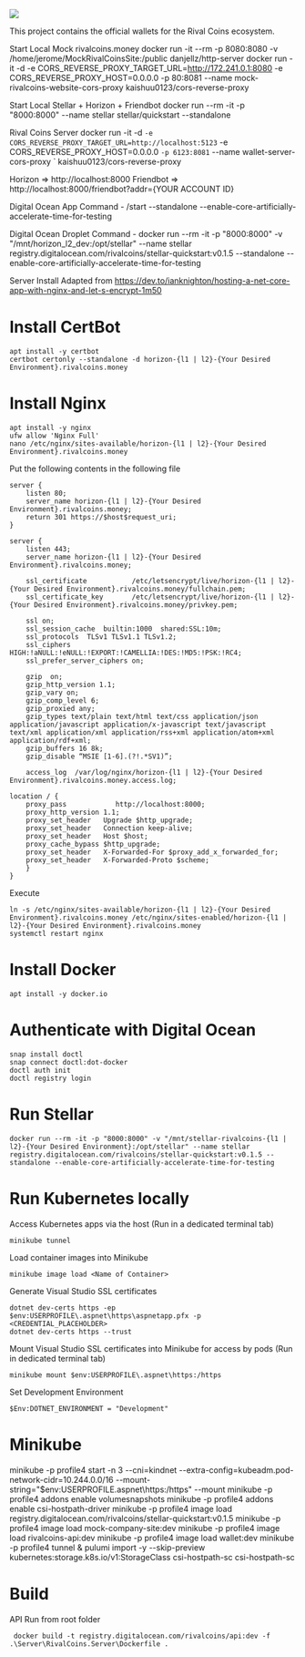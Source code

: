 [![](../../workflows/gh-pages/badge.svg)](../../actions)


This project contains the official wallets for the Rival Coins ecosystem.

Start Local Mock rivalcoins.money
docker run -it --rm -p 8080:8080 -v /home/jerome/MockRivalCoinsSite:/public danjellz/http-server
docker run -it -d -e CORS_REVERSE_PROXY_TARGET_URL=http://172.241.0.1:8080 -e CORS_REVERSE_PROXY_HOST=0.0.0.0 -p 80:8081 --name mock-rivalcoins-website-cors-proxy kaishuu0123/cors-reverse-proxy

Start Local Stellar + Horizon + Friendbot
docker run --rm -it -p "8000:8000" --name stellar stellar/quickstart --standalone

Rival Coins Server
docker run -it -d `
  -e CORS_REVERSE_PROXY_TARGET_URL=http://localhost:5123 `
  -e CORS_REVERSE_PROXY_HOST=0.0.0.0 `
  -p 6123:8081 `
  --name wallet-server-cors-proxy `
  kaishuu0123/cors-reverse-proxy


Horizon => http://localhost:8000
Friendbot => http://localhost:8000/friendbot?addr={YOUR ACCOUNT ID}

Digital Ocean App
Command - /start --standalone --enable-core-artificially-accelerate-time-for-testing

Digital Ocean Droplet
Command - docker run --rm -it -p "8000:8000" -v "/mnt/horizon_l2_dev:/opt/stellar" --name stellar registry.digitalocean.com/rivalcoins/stellar-quickstart:v0.1.5 --standalone --enable-core-artificially-accelerate-time-for-testing

Server Install
Adapted from https://dev.to/ianknighton/hosting-a-net-core-app-with-nginx-and-let-s-encrypt-1m50
# Install CertBot
```
apt install -y certbot
certbot certonly --standalone -d horizon-{l1 | l2}-{Your Desired Environment}.rivalcoins.money
```
# Install Nginx
```
apt install -y nginx
ufw allow 'Nginx Full'
nano /etc/nginx/sites-available/horizon-{l1 | l2}-{Your Desired Environment}.rivalcoins.money
```
Put the following contents in the following file
```
server { 
    listen 80;
    server_name horizon-{l1 | l2}-{Your Desired Environment}.rivalcoins.money;
    return 301 https://$host$request_uri;
}

server {
    listen 443;
    server_name horizon-{l1 | l2}-{Your Desired Environment}.rivalcoins.money;

    ssl_certificate           /etc/letsencrypt/live/horizon-{l1 | l2}-{Your Desired Environment}.rivalcoins.money/fullchain.pem;
    ssl_certificate_key       /etc/letsencrypt/live/horizon-{l1 | l2}-{Your Desired Environment}.rivalcoins.money/privkey.pem;

    ssl on;
    ssl_session_cache  builtin:1000  shared:SSL:10m;
    ssl_protocols  TLSv1 TLSv1.1 TLSv1.2;
    ssl_ciphers HIGH:!aNULL:!eNULL:!EXPORT:!CAMELLIA:!DES:!MD5:!PSK:!RC4;
    ssl_prefer_server_ciphers on;

    gzip  on;
    gzip_http_version 1.1;
    gzip_vary on;
    gzip_comp_level 6;
    gzip_proxied any;
    gzip_types text/plain text/html text/css application/json application/javascript application/x-javascript text/javascript text/xml application/xml application/rss+xml application/atom+xml application/rdf+xml;
    gzip_buffers 16 8k;
    gzip_disable “MSIE [1-6].(?!.*SV1)”;

    access_log  /var/log/nginx/horizon-{l1 | l2}-{Your Desired Environment}.rivalcoins.money.access.log;

location / {
    proxy_pass            http://localhost:8000;        
    proxy_http_version 1.1;
    proxy_set_header   Upgrade $http_upgrade;
    proxy_set_header   Connection keep-alive;
    proxy_set_header   Host $host;
    proxy_cache_bypass $http_upgrade;
    proxy_set_header   X-Forwarded-For $proxy_add_x_forwarded_for;
    proxy_set_header   X-Forwarded-Proto $scheme;
    } 
}
```
Execute
```
ln -s /etc/nginx/sites-available/horizon-{l1 | l2}-{Your Desired Environment}.rivalcoins.money /etc/nginx/sites-enabled/horizon-{l1 | l2}-{Your Desired Environment}.rivalcoins.money
systemctl restart nginx
```
# Install Docker
```
apt install -y docker.io
```

# Authenticate with Digital Ocean
```
snap install doctl
snap connect doctl:dot-docker
doctl auth init
doctl registry login
```

# Run Stellar
```
docker run --rm -it -p "8000:8000" -v "/mnt/stellar-rivalcoins-{l1 | l2}-{Your Desired Environment}:/opt/stellar" --name stellar registry.digitalocean.com/rivalcoins/stellar-quickstart:v0.1.5 --standalone --enable-core-artificially-accelerate-time-for-testing
```

# Run Kubernetes locally
Access Kubernetes apps via the host (Run in a dedicated terminal tab)
```
minikube tunnel
```

Load container images into Minikube
```
minikube image load <Name of Container>
```

Generate Visual Studio SSL certificates
```
dotnet dev-certs https -ep $env:USERPROFILE\.aspnet\https\aspnetapp.pfx -p <CREDENTIAL_PLACEHOLDER>
dotnet dev-certs https --trust
```

Mount Visual Studio SSL certificates into Minikube for access by pods
(Run in dedicated terminal tab)
```
minikube mount $env:USERPROFILE\.aspnet\https:/https
```

Set Development Environment
```
$Env:DOTNET_ENVIRONMENT = "Development"
```

# Minikube
minikube -p profile4 start -n 3 --cni=kindnet --extra-config=kubeadm.pod-network-cidr=10.244.0.0/16 --mount-string="$env:USERPROFILE\.aspnet\https:/https" --mount
minikube -p profile4 addons enable volumesnapshots
minikube -p profile4 addons enable csi-hostpath-driver
minikube -p profile4 image load registry.digitalocean.com/rivalcoins/stellar-quickstart:v0.1.5
minikube -p profile4 image load mock-company-site:dev
minikube -p profile4 image load rivalcoins-api:dev
minikube -p profile4 image load wallet:dev
minikube -p profile4 tunnel &
pulumi import -y --skip-preview kubernetes:storage.k8s.io/v1:StorageClass csi-hostpath-sc csi-hostpath-sc

# Build
API
Run from root folder
```
 docker build -t registry.digitalocean.com/rivalcoins/api:dev -f .\Server\RivalCoins.Server\Dockerfile .
```